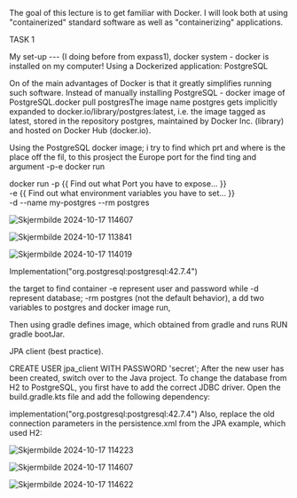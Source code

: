 The goal of this lecture is to get familiar with Docker.
I will look both at using "containerized" standard software as well as "containerizing" applications.


TASK 1


My set-up --- (I doing before from expass1), docker system - docker is installed on my computer! 
Using a Dockerized application: PostgreSQL

On of the main advantages of Docker is that it greatly simplifies running such software. Instead of manually installing PostgreSQL - docker image of PostgreSQL.docker pull postgresThe image name postgres gets implicitly expanded to docker.io/library/postgres:latest, i.e. the image tagged as latest, stored in the repository postgres, 
maintained by Docker Inc. (library) and hosted on Docker Hub (docker.io).

Using the PostgreSQL docker image; i try to find which prt and where is the place off the fil, to this prosject the Europe port 
for the find ting and argument -p-e docker run

docker run -p {{ Find out what Port you have to expose... }} \
 -e {{ Find out what environment variables you have to set... }} \
 -d --name my-postgres --rm postgres
 

![Skjermbilde 2024-10-17 114607](https://github.com/user-attachments/assets/4af08f26-bd62-4258-bb2a-2a62d48a16f2)


![Skjermbilde 2024-10-17 113841](https://github.com/user-attachments/assets/72fdbd2a-db87-4a07-a1cc-ef3f0ac5d40e)

![Skjermbilde 2024-10-17 114019](https://github.com/user-attachments/assets/e3573379-b0bb-43c6-ba54-98dc084381d4)


Implementation("org.postgresql:postgresql:42.7.4")

the target to find container -e represent user and password while -d represent database; -rm postgres (not the default behavior), a
dd two variables to postgres and docker image run,

Then using gradle defines image, which obtained from gradle and runs RUN gradle bootJar.

JPA client (best practice).

CREATE USER jpa_client WITH PASSWORD 'secret';
After the new user has been created, switch over to the Java project. To change the database from H2 to PostgreSQL, you first have to add the correct JDBC driver. Open the build.gradle.kts file and add the following dependency:

implementation("org.postgresql:postgresql:42.7.4")
Also, replace the old connection parameters in the persistence.xml from the JPA example, which used H2:

![Skjermbilde 2024-10-17 114223](https://github.com/user-attachments/assets/bca6b9a9-af4e-47aa-b2ec-b24203aafc33)

![Skjermbilde 2024-10-17 114607](https://github.com/user-attachments/assets/318c905e-1061-4a19-95b0-254826369378)







![Skjermbilde 2024-10-17 114622](https://github.com/user-attachments/assets/ca00186a-3e38-4d63-9c7b-c980de632ebd)


